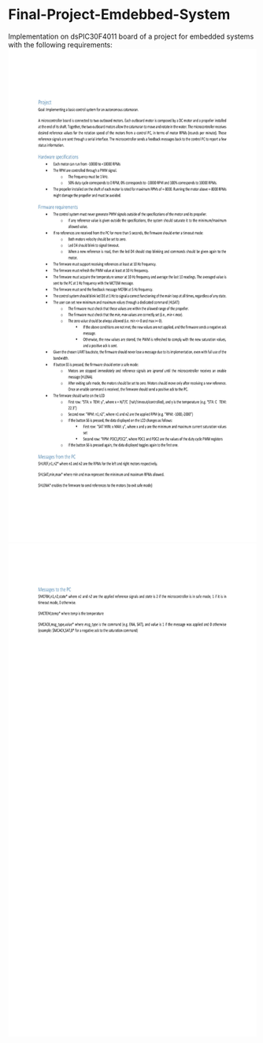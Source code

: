 # Final-Project-Emdebbed-System
Implementation on dsPIC30F4011 board of a project for embedded systems with the following requirements:
<img src="Images/Progetto-1.jpg" alt="drawing" height="1000"/>
<img src="Images/Progetto-2.jpg" alt="drawing" height="1000"/>
